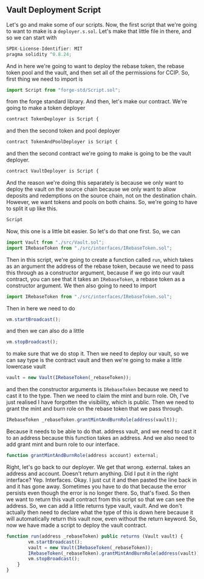 ## Vault Deployment Script

Let's go and make some of our scripts. Now, the first script that we're going to want to make is a `deployer.s.sol`. Let's make that little file in there, and so we can start with 
```javascript
SPDX-License-Identifier: MIT
pragma solidity ^0.8.24;
```
And in here we're going to want to deploy the rebase token, the rebase token pool and the vault, and then set all of the permissions for CCIP. So, first thing we need to import is 
```javascript
import Script from "forge-std/Script.sol";
```
from the forge standard library. And then, let's make our contract. We're going to make a token deployer 
```javascript
contract TokenDeployer is Script {
```
and then the second token and pool deployer 
```javascript
contract TokenAndPoolDeployer is Script {
```
and then the second contract we're going to make is going to be the vault deployer. 
```javascript
contract VaultDeployer is Script {
```
And the reason we're doing this separately is because we only want to deploy the vault on the source chain because we only want to allow deposits and redemptions on the source chain, not on the destination chain. However, we want tokens and pools on both chains. So, we're going to have to split it up like this. 
```javascript
Script
```
Now, this one is a little bit easier. So let's do that one first. So, we can 
```javascript
import Vault from "./src/Vault.sol";
import IRebaseToken from "./src/interfaces/IRebaseToken.sol";
```
Then in this script, we're going to create a function called `run`, which takes as an argument the address of the rebase token, because we need to pass this through as a constructor argument, because if we go into our vault contract, you can see that it takes an `IRebaseToken`, a rebase token as a constructor argument. We then also going to need to import 
```javascript
import IRebaseToken from "./src/interfaces/IRebaseToken.sol";
```
Then in here we need to do 
```javascript
vm.startBroadcast();
```
and then we can also do a little 
```javascript
vm.stopBroadcast();
```
to make sure that we do stop it. Then we need to deploy our vault, so we can say type is the contract vault and then we're going to make a little lowercase vault 
```javascript
vault = new Vault(IRebaseToken(_rebaseToken));
```
and then the constructor arguments is `IRebaseToken` because we need to cast it to the type. Then we need to claim the mint and burn role. Oh, I've just realised I have forgotten the visibility, which is public. Then we need to grant the mint and burn role on the rebase token that we pass through. 
```javascript
IRebaseToken _rebaseToken.grantMintAndBurnRole(address(vault));
```
Because it needs to be able to do that. address vault, and we need to cast it to an address because this function takes an address. And we also need to add grant mint and burn role to our interface. 
```javascript
function grantMintAndBurnRole(address account) external;
```
Right, let's go back to our deployer. We get that wrong. external. takes an address and account. Doesn't return anything. Did I put it in the right interface? Yep. Interfaces. Okay. I just cut it and then pasted the line back in and it has gone away. Sometimes you have to do that because the error persists even though the error is no longer there. So, that's fixed. So then we want to return this vault contract from this script so that we can see the address. So, we can add a little returns type vault, vault. And we don't actually then need to declare what the type of this is down here because it will automatically return this vault now, even without the return keyword. So, now we have made a script to deploy the vault contract. 
```javascript
function run(address _rebaseToken) public returns (Vault vault) {
        vm.startBroadcast();
        vault = new Vault(IRebaseToken(_rebaseToken));
        IRebaseToken(_rebaseToken).grantMintAndBurnRole(address(vault));
        vm.stopBroadcast();
    }
}
```